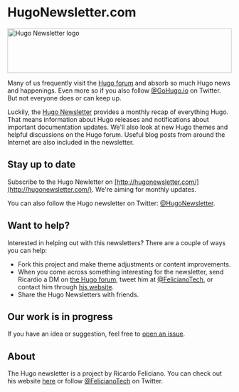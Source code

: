 # HugoNewsletter.com

<img src="src/static/assets/img/logo.svg" alt="Hugo Newsletter logo" title="Hugo Newsletter" width="100%" height="100" style="margin: 0 auto; display: block;" >

Many of us frequently visit the [Hugo forum](https://discourse.gohugo.io) and absorb so much Hugo news and happenings. Even more so if you also follow [@GoHugo.io](https://twitter.com/GoHugoIO) on Twitter. But not everyone does or can keep up.

Luckily, the [Hugo Newsletter](http://hugonewsletter.com/) provides a monthly recap of everything Hugo. That means information about Hugo releases and notifications about important documentation updates. We'll also look at new Hugo themes and helpful discussions on the Hugo forum. Useful blog posts from around the Internet are also included in the newsletter.

## Stay up to date

Subscribe to the Hugo Newletter on [http://hugonewsletter.com/](http://hugonewsletter.com/). We're aiming for monthly updates.

You can also follow the Hugo newsletter on Twitter: [@HugoNewsletter](https://twitter.com/HugoNewsletter).

## Want to help?

Interested in helping out with this newsletters? There are a couple of ways you can help:

- Fork this project and make theme adjustments or content improvements.
- When you come across something interesting for the newsletter, send Ricardio a DM on [the Hugo forum](https://discourse.gohugo.io/u/FelicianoTech), tweet him at [@FelicianoTech](https://twitter.com/FelicianoTech), or contact him through [his website](https://feliciano.tech/).
- Share the Hugo Newsletters with friends.

## Our work is in progress

If you have an idea or suggestion, feel free to [open an issue](https://github.com/davidsneighbour/hugonewsletter.com/issues/new).

## About

The Hugo newsletter is a project by Ricardo Feliciano. You can check out his website [here](https://feliciano.tech/) or follow [@FelicianoTech](https://twitter.com/FelicianoTech) on Twitter.

